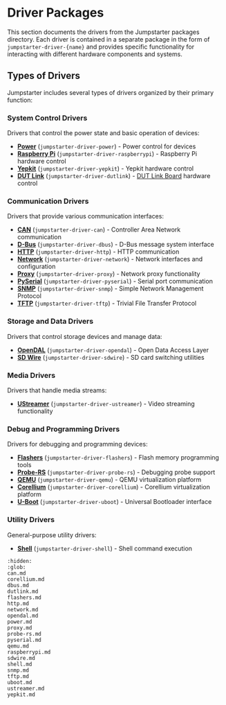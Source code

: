 # Driver Packages

This section documents the drivers from the Jumpstarter packages directory. Each driver is contained in a separate package in the form of `jumpstarter-driver-{name}` and provides specific functionality for interacting with different hardware components and systems.

## Types of Drivers

Jumpstarter includes several types of drivers organized by their primary function:

### System Control Drivers
Drivers that control the power state and basic operation of devices:

* **[Power](power.md)** (`jumpstarter-driver-power`) - Power control for devices
* **[Raspberry Pi](raspberrypi.md)** (`jumpstarter-driver-raspberrypi`) - Raspberry Pi hardware control
* **[Yepkit](yepkit.md)** (`jumpstarter-driver-yepkit`) - Yepkit hardware control
* **[DUT Link](dutlink.md)** (`jumpstarter-driver-dutlink`) - [DUT Link Board](https://github.com/jumpstarter-dev/dutlink-board) hardware control

### Communication Drivers
Drivers that provide various communication interfaces:

* **[CAN](can.md)** (`jumpstarter-driver-can`) - Controller Area Network communication
* **[D-Bus](dbus.md)** (`jumpstarter-driver-dbus`) - D-Bus message system interface
* **[HTTP](http.md)** (`jumpstarter-driver-http`) - HTTP communication
* **[Network](network.md)** (`jumpstarter-driver-network`) - Network interfaces and configuration
* **[Proxy](proxy.md)** (`jumpstarter-driver-proxy`) - Network proxy functionality
* **[PySerial](pyserial.md)** (`jumpstarter-driver-pyserial`) - Serial port communication
* **[SNMP](snmp.md)** (`jumpstarter-driver-snmp`) - Simple Network Management Protocol
* **[TFTP](tftp.md)** (`jumpstarter-driver-tftp`) - Trivial File Transfer Protocol

### Storage and Data Drivers
Drivers that control storage devices and manage data:

* **[OpenDAL](opendal.md)** (`jumpstarter-driver-opendal`) - Open Data Access Layer
* **[SD Wire](sdwire.md)** (`jumpstarter-driver-sdwire`) - SD card switching utilities

### Media Drivers
Drivers that handle media streams:

* **[UStreamer](ustreamer.md)** (`jumpstarter-driver-ustreamer`) - Video streaming functionality

### Debug and Programming Drivers
Drivers for debugging and programming devices:

* **[Flashers](flashers.md)** (`jumpstarter-driver-flashers`) - Flash memory programming tools
* **[Probe-RS](probe-rs.md)** (`jumpstarter-driver-probe-rs`) - Debugging probe support
* **[QEMU](qemu.md)** (`jumpstarter-driver-qemu`) - QEMU virtualization platform
* **[Corellium](corellium.md)** (`jumpstarter-driver-corellium`) - Corellium virtualization platform
* **[U-Boot](uboot.md)** (`jumpstarter-driver-uboot`) - Universal Bootloader interface

### Utility Drivers
General-purpose utility drivers:

* **[Shell](shell.md)** (`jumpstarter-driver-shell`) - Shell command execution

```{toctree}
:hidden:
:glob:
can.md
corellium.md
dbus.md
dutlink.md
flashers.md
http.md
network.md
opendal.md
power.md
proxy.md
probe-rs.md
pyserial.md
qemu.md
raspberrypi.md
sdwire.md
shell.md
snmp.md
tftp.md
uboot.md
ustreamer.md
yepkit.md
```
